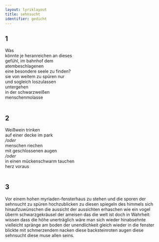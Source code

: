 ```yaml
---
layout: lyriklayout
title: sehnsucht
identifier: gedicht
---
```


## 1   
Was  
könnte je heranreichen an dieses  
gefühl, im bahnhof dem  
atembeschlagenen   
eine besondere seele zu finden?  
sie von weitem zu spüren nur  
und sogleich loszulassen  
untergehen  
in der schwarzweißen  
menschenmolasse  
<br>     
  
## 2    
Weißwein trinken   
auf einer decke im park  
_/oder_  
menschen riechen  
mit geschlossenen augen  
_/oder_   
in einen mückenschwarm tauchen  
herz voraus  
<br>  

## 3   
Vor einem hohen myriaden-fensterhaus zu stehen und die sporen der sehnsucht zu spüren hochzublicken zu diesen spiegeln des himmels sich hinaufzuwünschen die aussicht der aussichten erhaschen wie ein vogel überm schwarzgekräusel der ameisen das die welt ist doch in Wahrheit: wissen dass die höhe unerträglich wäre man sich wieder hinabsehnte vielleicht spränge am boden der unendlichkeit gleich wieder in die fenster blickte mit schmerzendem nacken diese backsteinroten augen diese sehnsucht diese 
muse allen seins.